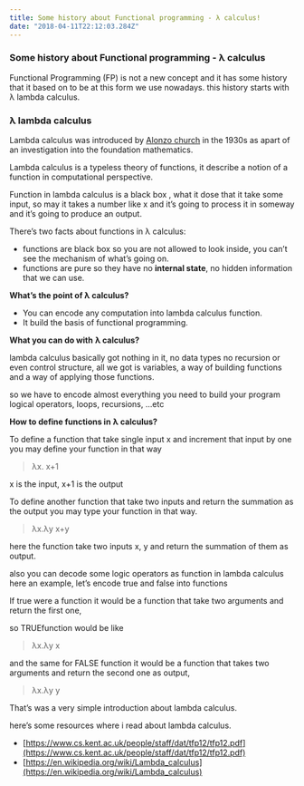 ```yaml
---
title: Some history about Functional programming - λ calculus!
date: "2018-04-11T22:12:03.284Z"
---
```


### Some history about Functional programming - λ calculus

Functional Programming (FP) is not a new concept and it has some history that it
based on to be at this form we use nowadays. this history starts with λ lambda
calculus.

### **λ lambda calculus**

Lambda calculus was introduced by [Alonzo
church](https://en.wikipedia.org/wiki/Alonzo_Church) in the 1930s as apart of an
investigation into the foundation mathematics.

Lambda calculus is a typeless theory of functions, it describe a notion of a
function in computational perspective.

Function in lambda calculus is a black box , what it dose that it take some
input, so may it takes a number like x and it’s going to process it in someway
and it’s going to produce an output.

There’s two facts about functions in λ calculus:

* functions are black box so you are not allowed to look inside, you can’t see the
mechanism of what’s going on.
* functions are pure so they have no **internal state**, no hidden information
that we can use.

**What’s the point of λ calculus?**

* You can encode any computation into lambda calculus function.
* It build the basis of functional programming.

**What you can do with** **λ calculus?**

lambda calculus basically got nothing in it, no data types no recursion or even
control structure, all we got is variables, a way of building functions and a
way of applying those functions.

so we have to encode almost everything you need to build your program logical
operators, loops, recursions, …etc

**How to define functions in** **λ calculus?**

To define a function that take single input x and increment that input by one
you may define your function in that way

> λx. x+1

x is the input, x+1 is the output

To define another function that take two inputs and return the summation as the
output you may type your function in that way.

> λx.λy x+y

here the function take two inputs x, y and return the summation of them as
output.

also you can decode some logic operators as function in lambda calculus here an
example, let’s encode true and false into functions

If true were a function it would be a function that take two arguments and
return the first one,

so TRUEfunction would be like

> λx.λy x

and the same for FALSE function it would be a function that takes two arguments
and return the second one as output,

> λx.λy y

That’s was a very simple introduction about lambda calculus.

here’s some resources where i read about lambda calculus.

* [https://www.cs.kent.ac.uk/people/staff/dat/tfp12/tfp12.pdf](https://www.cs.kent.ac.uk/people/staff/dat/tfp12/tfp12.pdf)
* [https://en.wikipedia.org/wiki/Lambda_calculus](https://en.wikipedia.org/wiki/Lambda_calculus)